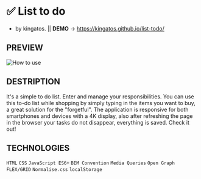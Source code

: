 # ✅ List to do

- by kingatos. || **DEMO** -> https://kingatos.github.io/list-todo/

## PREVIEW

![How to use](https://i.ibb.co/fkkXjYC/listTodo.gif)

## DESTRIPTION

It's a simple to do list. Enter and manage your responsibilities. You can use this to-do list while shopping by simply typing in the items you want to buy, a great solution for the "forgetful". The application is responsive for both smartphones and devices with a 4K display, also after refreshing the page in the browser your tasks do not disappear, everything is saved. Check it out!

## TECHNOLOGIES

`HTML` `CSS` `JavaScript ES6+` `BEM Convention` `Media Queries` `Open Graph` `FLEX/GRID` `Normalise.css` `localStorage`
